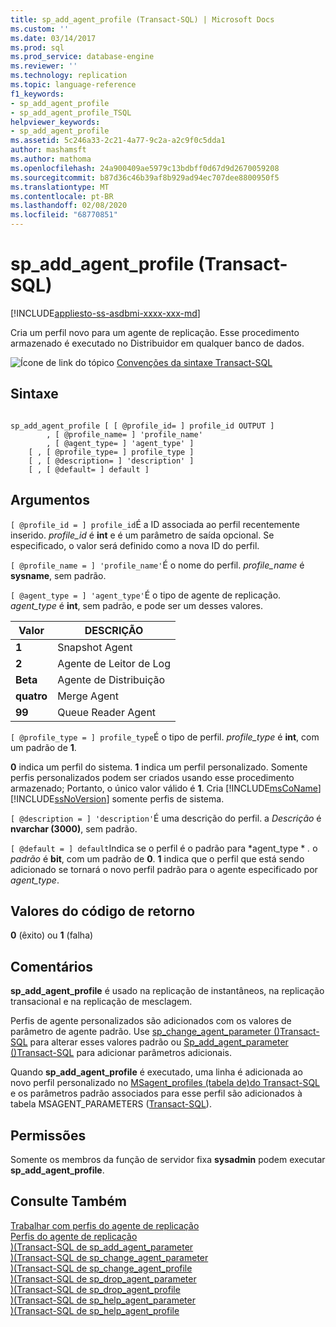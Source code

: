 ```yaml
---
title: sp_add_agent_profile (Transact-SQL) | Microsoft Docs
ms.custom: ''
ms.date: 03/14/2017
ms.prod: sql
ms.prod_service: database-engine
ms.reviewer: ''
ms.technology: replication
ms.topic: language-reference
f1_keywords:
- sp_add_agent_profile
- sp_add_agent_profile_TSQL
helpviewer_keywords:
- sp_add_agent_profile
ms.assetid: 5c246a33-2c21-4a77-9c2a-a2c9f0c5dda1
author: mashamsft
ms.author: mathoma
ms.openlocfilehash: 24a900409ae5979c13bdbff0d67d9d2670059208
ms.sourcegitcommit: b87d36c46b39af8b929ad94ec707dee8800950f5
ms.translationtype: MT
ms.contentlocale: pt-BR
ms.lasthandoff: 02/08/2020
ms.locfileid: "68770851"
---
```

# <a name="sp_add_agent_profile-transact-sql"></a>sp_add_agent_profile (Transact-SQL)
[!INCLUDE[appliesto-ss-asdbmi-xxxx-xxx-md](../../includes/appliesto-ss-asdbmi-xxxx-xxx-md.md)]

  Cria um perfil novo para um agente de replicação. Esse procedimento armazenado é executado no Distribuidor em qualquer banco de dados.  
  
 ![Ícone de link do tópico](../../database-engine/configure-windows/media/topic-link.gif "Ícone de link do tópico") [Convenções da sintaxe Transact-SQL](../../t-sql/language-elements/transact-sql-syntax-conventions-transact-sql.md)  
  
## <a name="syntax"></a>Sintaxe  
  
```  
  
sp_add_agent_profile [ [ @profile_id= ] profile_id OUTPUT ]  
        , [ @profile_name= ] 'profile_name'   
        , [ @agent_type= ] 'agent_type' ]   
    [ , [ @profile_type= ] profile_type ]  
    [ , [ @description= ] 'description' ]  
    [ , [ @default= ] default ]  
```  
  
## <a name="arguments"></a>Argumentos  
`[ @profile_id = ] profile_id`É a ID associada ao perfil recentemente inserido. *profile_id* é **int** e é um parâmetro de saída opcional. Se especificado, o valor será definido como a nova ID do perfil.  
  
`[ @profile_name = ] 'profile_name'`É o nome do perfil. *profile_name* é **sysname**, sem padrão.  
  
`[ @agent_type = ] 'agent_type'`É o tipo de agente de replicação. *agent_type* é **int**, sem padrão, e pode ser um desses valores.  
  
|Valor|DESCRIÇÃO|  
|-----------|-----------------|  
|**1**|Snapshot Agent|  
|**2**|Agente de Leitor de Log|  
|**Beta**|Agente de Distribuição|  
|**quatro**|Merge Agent|  
|**99**|Queue Reader Agent|  
  
`[ @profile_type = ] profile_type`É o tipo de perfil. *profile_type* é **int**, com um padrão de **1**.  
  
 **0** indica um perfil do sistema. **1** indica um perfil personalizado. Somente perfis personalizados podem ser criados usando esse procedimento armazenado; Portanto, o único valor válido é **1**. Cria [!INCLUDE[msCoName](../../includes/msconame-md.md)] [!INCLUDE[ssNoVersion](../../includes/ssnoversion-md.md)] somente perfis de sistema.  
  
`[ @description = ] 'description'`É uma descrição do perfil. a *Descrição* é **nvarchar (3000)**, sem padrão.  
  
`[ @default = ] default`Indica se o perfil é o padrão para *agent_type * *.* o *padrão* é **bit**, com um padrão de **0**. **1** indica que o perfil que está sendo adicionado se tornará o novo perfil padrão para o agente especificado por *agent_type*.  
  
## <a name="return-code-values"></a>Valores do código de retorno  
 **0** (êxito) ou **1** (falha)  
  
## <a name="remarks"></a>Comentários  
 **sp_add_agent_profile** é usado na replicação de instantâneos, na replicação transacional e na replicação de mesclagem.  
  
 Perfis de agente personalizados são adicionados com os valores de parâmetro de agente padrão. Use [sp_change_agent_parameter &#40;&#41;Transact-SQL](../../relational-databases/system-stored-procedures/sp-change-agent-parameter-transact-sql.md) para alterar esses valores padrão ou [Sp_add_agent_parameter &#40;&#41;Transact-SQL](../../relational-databases/system-stored-procedures/sp-add-agent-parameter-transact-sql.md) para adicionar parâmetros adicionais.  
  
 Quando **sp_add_agent_profile** é executado, uma linha é adicionada ao novo perfil personalizado no [MSagent_profiles &#40;tabela de&#41;do Transact-SQL](../../relational-databases/system-tables/msagent-profiles-transact-sql.md) e os parâmetros padrão associados para esse perfil são adicionados à tabela MSAGENT_PARAMETERS &#40;[Transact-SQL](../../relational-databases/system-tables/msagent-parameters-transact-sql.md)&#41;.  
  
## <a name="permissions"></a>Permissões  
 Somente os membros da função de servidor fixa **sysadmin** podem executar **sp_add_agent_profile**.  
  
## <a name="see-also"></a>Consulte Também  
 [Trabalhar com perfis do agente de replicação](../../relational-databases/replication/agents/work-with-replication-agent-profiles.md)   
 [Perfis do agente de replicação](../../relational-databases/replication/agents/replication-agent-profiles.md)   
 [&#41;&#40;Transact-SQL de sp_add_agent_parameter](../../relational-databases/system-stored-procedures/sp-add-agent-parameter-transact-sql.md)   
 [&#41;&#40;Transact-SQL de sp_change_agent_parameter](../../relational-databases/system-stored-procedures/sp-change-agent-parameter-transact-sql.md)   
 [&#41;&#40;Transact-SQL de sp_change_agent_profile](../../relational-databases/system-stored-procedures/sp-change-agent-profile-transact-sql.md)   
 [&#41;&#40;Transact-SQL de sp_drop_agent_parameter](../../relational-databases/system-stored-procedures/sp-drop-agent-parameter-transact-sql.md)   
 [&#41;&#40;Transact-SQL de sp_drop_agent_profile](../../relational-databases/system-stored-procedures/sp-drop-agent-profile-transact-sql.md)   
 [&#41;&#40;Transact-SQL de sp_help_agent_parameter](../../relational-databases/system-stored-procedures/sp-help-agent-parameter-transact-sql.md)   
 [&#41;&#40;Transact-SQL de sp_help_agent_profile](../../relational-databases/system-stored-procedures/sp-help-agent-profile-transact-sql.md)  
  
  
